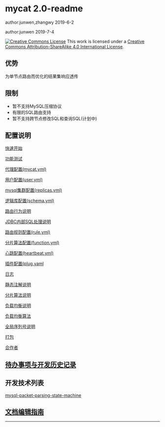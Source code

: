# mycat 2.0-readme

author:junwen,zhangwy 2019-6-2

author:junwen 2019-7-4

[![Creative Commons License](https://i.creativecommons.org/l/by-sa/4.0/88x31.png)](http://creativecommons.org/licenses/by-sa/4.0/)
This work is licensed under a [Creative Commons Attribution-ShareAlike 4.0 International License](http://creativecommons.org/licenses/by-sa/4.0/).

## 优势

为单节点路由而优化的结果集响应透传

## 限制

- 暂不支持MySQL压缩协议
- 有限的SQL路由支持
- 暂不支持跨节点修改SQL和查询SQL(计划中)

## 配置说明

[快速开始](11-mycat-quick-start.md)

[功能测试](13-mycat-function-test.md)

[代理配置(mycat.yml)](01-mycat-proxy.md)

[用户配置(user.yml)](02-mycat-user.md)

[mysql集群配置(replicas.yml)](03-mycat-replica.md)

[逻辑库配置(schema.yml)](04-mycat-schema.md)

[路由行为说明](20-mycat-router.md)

[JDBC内部SQL处理说明](18-proxy-sql.md)

[路由规则配置(rule.yml)](05-mycat-dynamic-annotation.md)

[分片算法配置(function.yml)](06-mycat-function.md)

[心跳配置(heartbeat.yml)](07-mycat-heartbeat.md)

[插件配置(plug.yaml](09-mycat-plug.md)

[日志](19-mycat-log.md)

[静态注解说明](08-mycat-static-annotation.md)

[分片算法说明](17-partitioning-algorithm.md)

[负载均衡说明](15-mycat-balance.md)

[负载均衡算法](16-load-balancing-algorithm.md)

[全局序列号说明](14-mycat-sequence.md)

[打包](10-mycat-package.md)

[合作者](12-collaborators.md)

## [待办事项与开发历史记录](101-todo-history-list.md)

## 开发技术列表

[mysql-packet-parsing-state-machine](100-mysql-packet-parsing-state-machine.md)



## [文档编辑指南](99-edit-guide.md)

------

